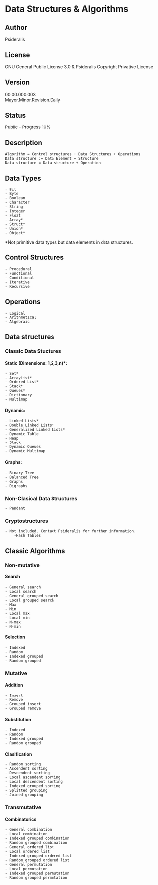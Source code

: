 # Data Structures & Algorithms
## Author
Psideralis
## License
GNU General Public License 3.0 & Psideralis Copyright Privative License
## Version
00.00.000.003 </br>
Mayor.Minor.Revision.Daily
## Status
Public - Progress 10%
## Description
	Algorithm = Control structures + Data Structures + Operations
	Data structure := Data Element + Structure
	Data structure = Data structure + Operation 

## Data Types
	- Bit
	- Byte
	- Boolean
	- Character
	- String
	- Integer
	- Float
	- Array*
	- Struct*
	- Union*
	- Object*
*Not primitive data types but data elements in data structures.

## Control Structures
	- Procedural 
	- Functional
	- Conditional
	- Iterative 
	- Recursive

## Operations
	- Logical
	- Arithmetical
	- Algebraic

## Data structures
### Classic Data Stuctures
#### Static (Dimensions: 1,2,3,n)*:
	- Set*
	- ArrayList*
	- Ordered List*
	- Stack*
	- Queues*
	- Dictionary
	- Multimap
#### Dynamic:
	- Linked Lists*
	- Double Linked Lists*
	- Generalized Linked Lists*
	- Dynamic Table
	- Heap
	- Stack
	- Dynamic Queues
	- Dynamic Multimap
#### Graphs:
	- Binary Tree
	- Balanced Tree
	- Graphs
	- Digraphs
### Non-Clasical Data Structures
	- Pendant
### Cryptostructures
	- Not included. Contact Psideralis for further information.
		-Hash Tables

## Classic Algorithms
### Non-mutative
#### Search
	- General search
	- Local search
	- General grouped search
	- Local grouped search
	- Max
	- Min
	- Local max
	- Local min
	- N-max
	- N-min
#### Selection
	- Indexed
	- Random
	- Indexed grouped
	- Random grouped

### Mutative
#### Addition
	- Insert
	- Remove
	- Grouped insert
	- Grouped remove
#### Substitution
	- Indexed
	- Random
	- Indexed grouped
	- Random grouped
#### Clasification
	- Random sorting
	- Ascendent sorting
	- Descendent sorting
	- Local ascendent sorting
	- Local descendent sorting
	- Indexed grouped sorting
	- Splitted grouping
	- Joined grouping

### Transmutative
#### Combinatorics
	- General combination
	- Local combination
	- Indexed grouped combination
	- Random grouped combination
	- General ordered list
	- Local ordered list
	- Indexed grouped ordered list
	- Random grouped ordered list
	- General permutation
	- Local permutation
	- Indexed grouped permutation
	- Random grouped permutation